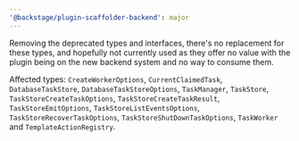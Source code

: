 ```yaml
---
'@backstage/plugin-scaffolder-backend': major
---
```


Removing the deprecated types and interfaces, there's no replacement for these types, and hopefully not currently used as they offer no value with the plugin being on the new backend system and no way to consume them.

Affected types: `CreateWorkerOptions`, `CurrentClaimedTask`, `DatabaseTaskStore`, `DatabaseTaskStoreOptions`, `TaskManager`, `TaskStore`, `TaskStoreCreateTaskOptions`, `TaskStoreCreateTaskResult`, `TaskStoreEmitOptions`, `TaskStoreListEventsOptions`, `TaskStoreRecoverTaskOptions`, `TaskStoreShutDownTaskOptions`, `TaskWorker` and `TemplateActionRegistry`.
